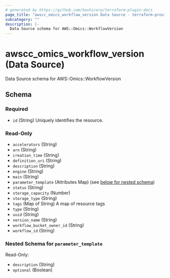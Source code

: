 ```yaml
---
# generated by https://github.com/hashicorp/terraform-plugin-docs
page_title: "awscc_omics_workflow_version Data Source - terraform-provider-awscc"
subcategory: ""
description: |-
  Data Source schema for AWS::Omics::WorkflowVersion
---
```


# awscc_omics_workflow_version (Data Source)

Data Source schema for AWS::Omics::WorkflowVersion



<!-- schema generated by tfplugindocs -->
## Schema

### Required

- `id` (String) Uniquely identifies the resource.

### Read-Only

- `accelerators` (String)
- `arn` (String)
- `creation_time` (String)
- `definition_uri` (String)
- `description` (String)
- `engine` (String)
- `main` (String)
- `parameter_template` (Attributes Map) (see [below for nested schema](#nestedatt--parameter_template))
- `status` (String)
- `storage_capacity` (Number)
- `storage_type` (String)
- `tags` (Map of String) A map of resource tags
- `type` (String)
- `uuid` (String)
- `version_name` (String)
- `workflow_bucket_owner_id` (String)
- `workflow_id` (String)

<a id="nestedatt--parameter_template"></a>
### Nested Schema for `parameter_template`

Read-Only:

- `description` (String)
- `optional` (Boolean)

